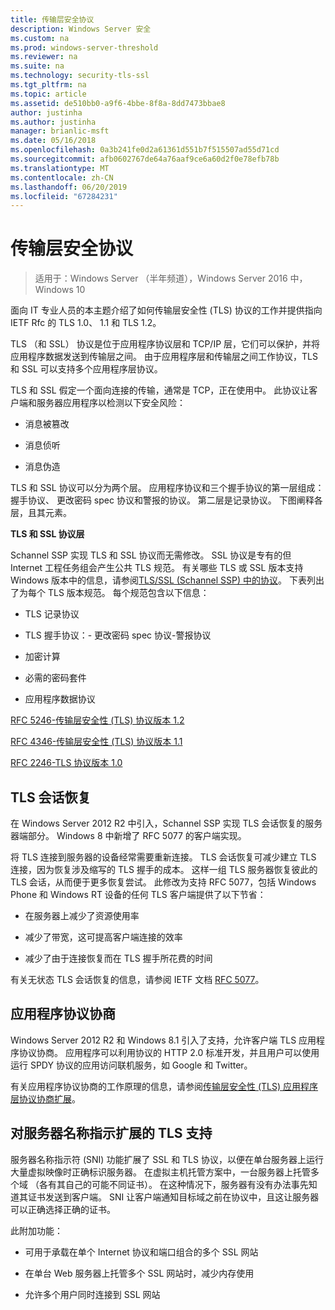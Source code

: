 ```yaml
---
title: 传输层安全协议
description: Windows Server 安全
ms.custom: na
ms.prod: windows-server-threshold
ms.reviewer: na
ms.suite: na
ms.technology: security-tls-ssl
ms.tgt_pltfrm: na
ms.topic: article
ms.assetid: de510bb0-a9f6-4bbe-8f8a-8dd7473bbae8
author: justinha
ms.author: justinha
manager: brianlic-msft
ms.date: 05/16/2018
ms.openlocfilehash: 0a3b241fe0d2a61361d551b7f515507ad55d71cd
ms.sourcegitcommit: afb0602767de64a76aaf9ce6a60d2f0e78efb78b
ms.translationtype: MT
ms.contentlocale: zh-CN
ms.lasthandoff: 06/20/2019
ms.locfileid: "67284231"
---
```

# <a name="transport-layer-security-protocol"></a>传输层安全协议

>适用于：Windows Server （半年频道），Windows Server 2016 中，Windows 10

面向 IT 专业人员的本主题介绍了如何传输层安全性 (TLS) 协议的工作并提供指向 IETF Rfc 的 TLS 1.0、 1.1 和 TLS 1.2。

TLS （和 SSL） 协议是位于应用程序协议层和 TCP/IP 层，它们可以保护，并将应用程序数据发送到传输层之间。 由于应用程序层和传输层之间工作协议，TLS 和 SSL 可以支持多个应用程序层协议。

TLS 和 SSL 假定一个面向连接的传输，通常是 TCP，正在使用中。 此协议让客户端和服务器应用程序以检测以下安全风险：

-   消息被篡改

-   消息侦听

-   消息伪造

TLS 和 SSL 协议可以分为两个层。 应用程序协议和三个握手协议的第一层组成： 握手协议、 更改密码 spec 协议和警报的协议。 第二层是记录协议。 下图阐释各层，且其元素。

**TLS 和 SSL 协议层**


Schannel SSP 实现 TLS 和 SSL 协议而无需修改。 SSL 协议是专有的但 Internet 工程任务组会产生公共 TLS 规范。 有关哪些 TLS 或 SSL 版本支持 Windows 版本中的信息，请参阅[TLS/SSL (Schannel SSP) 中的协议](https://msdn.microsoft.com/library/windows/desktop/mt808159(v=vs.85).aspx)。 下表列出了为每个 TLS 版本规范。 每个规范包含以下信息：

-   TLS 记录协议

-   TLS 握手协议：\- 更改密码 spec 协议\-警报协议

-   加密计算

-   必需的密码套件

-   应用程序数据协议

[RFC 5246-传输层安全性 (TLS) 协议版本 1.2](http://tools.ietf.org/html/rfc5246)

[RFC 4346-传输层安全性 (TLS) 协议版本 1.1](http://tools.ietf.org/html/rfc4346)

[RFC 2246-TLS 协议版本 1.0](http://tools.ietf.org/html/rfc2246)

## <a name="BKMK_SessionResumption"></a>TLS 会话恢复
在 Windows Server 2012 R2 中引入，Schannel SSP 实现 TLS 会话恢复的服务器端部分。 Windows 8 中新增了 RFC 5077 的客户端实现。

将 TLS 连接到服务器的设备经常需要重新连接。 TLS 会话恢复可减少建立 TLS 连接，因为恢复涉及缩写的 TLS 握手的成本。 这样一组 TLS 服务器恢复彼此的 TLS 会话，从而便于更多恢复尝试。 此修改为支持 RFC 5077，包括 Windows Phone 和 Windows RT 设备的任何 TLS 客户端提供了以下节省：

-   在服务器上减少了资源使用率

-   减少了带宽，这可提高客户端连接的效率

-   减少了由于连接恢复而在 TLS 握手所花费的时间

有关无状态 TLS 会话恢复的信息，请参阅 IETF 文档 [RFC 5077](http://www.ietf.org/rfc/rfc5077)。

## <a name="BKMK_AppProtocolNego"></a>应用程序协议协商
 Windows Server 2012 R2 和 Windows 8.1 引入了支持，允许客户端 TLS 应用程序协议协商。 应用程序可以利用协议的 HTTP 2.0 标准开发，并且用户可以使用运行 SPDY 协议的应用访问联机服务，如 Google 和 Twitter。

有关应用程序协议协商的工作原理的信息，请参阅[传输层安全性 (TLS) 应用程序层协议协商扩展](http://tools.ietf.org/search/draft-ietf-tls-applayerprotoneg-05)。

## <a name="BKMK_SNI"></a>对服务器名称指示扩展的 TLS 支持
服务器名称指示符 (SNI) 功能扩展了 SSL 和 TLS 协议，以便在单台服务器上运行大量虚拟映像时正确标识服务器。 在虚拟主机托管方案中，一台服务器上托管多个域 （各有其自己的可能不同证书）。 在这种情况下，服务器有没有办法事先知道其证书发送到客户端。 SNI 让客户端通知目标域之前在协议中，且这让服务器可以正确选择正确的证书。

此附加功能：

-   可用于承载在单个 Internet 协议和端口组合的多个 SSL 网站

-   在单台 Web 服务器上托管多个 SSL 网站时，减少内存使用

-   允许多个用户同时连接到 SSL 网站



